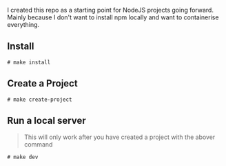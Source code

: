 I created this repo as a starting point for NodeJS projects going forward. Mainly because I don't want to install npm locally and want to containerise everything.

## Install

```
# make install
```

## Create a Project

```
# make create-project
```

## Run a local server

> This will only work after you have created a project with the abover command

```
# make dev
```
